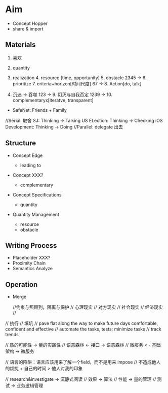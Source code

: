 # Aim
* Concept Hopper
* share & import 

## Materials
1. 喜欢
2. quantity
3. realization
    4. resource [time, opportunity]
    5. obstacle
2345 -> 6. prioritize
    7. criteria+horizon[时间尺度]
67 -> 8. Action[do, talk]


1. 沉迷 -> 吞噬
123 -> 9. 幻灭与自我否定
1239 -> 10. complementaryx[iteratve, transparent]

* SafeNet: Friends + Family

//Serial: 取舍
    SJ: Thinking -> Talking
    US ELection: Thinking -> Checking
    iOS Development: Thinking -> Doing
//Parallel: delegate 出去



## Structure 
* Concept Edge
    * leading to
* Concept XXX?
    * complementary
* Concept Specifications
    * quantity
    
* Quantity Management
    * resource
    * obstacle
    
## Writing Process
* Placeholder XXX?
* Proximity Chain
* Semantics Analyze

## Operation
* Merge
 







    //约束与照顾到，隔离与保护
    //    心理现实
    //    对方现实
    //    社会现实
    //    经济现实
    //
   

// 执行
    // 填坑
    // pave flat along the way to make future days comfortable, confident and effective
    // automate the tasks, tests; minimize tasks
    // track trends

// 质的可能性 -> 量的实践性
// 语意森林 <- 接口 -> 语意森林
// 微服务 < - 基础架构 -> 微服务

// 语言的陷阱：语言应该用来了解一个field，而不是用来 impose
// 不造成他人的烦扰 + 自己的时间 > 他人对我的印象

// research&investigate -> 沉静式阅读
// 效果 -> 算法
// 性能 -> 量的管理
// 测试 -> 业务逻辑管理

